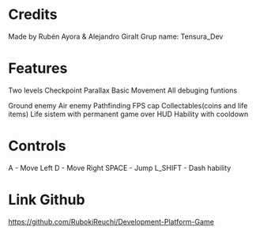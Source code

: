 # Credits
 Made by Rubén Ayora & Alejandro Giralt
 Grup name: Tensura_Dev

# Features
 Two levels
 Checkpoint
 Parallax
 Basic Movement
 All debuging funtions

 Ground enemy
 Air enemy
 Pathfinding
 FPS cap
 Collectables(coins and life items)
 Life sistem with permanent game over
 HUD
 Hability with cooldown

# Controls
 A - Move Left
 D - Move Right
 SPACE - Jump
 L_SHIFT - Dash hability


# Link Github
https://github.com/RubokiReuchi/Development-Platform-Game
